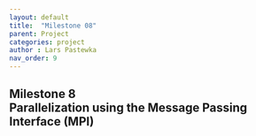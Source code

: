 ```yaml
---
layout: default
title:  "Milestone 08"
parent: Project
categories: project
author : Lars Pastewka
nav_order: 9
---
```


## Milestone 8 <br/> Parallelization using the Message Passing Interface (MPI)

